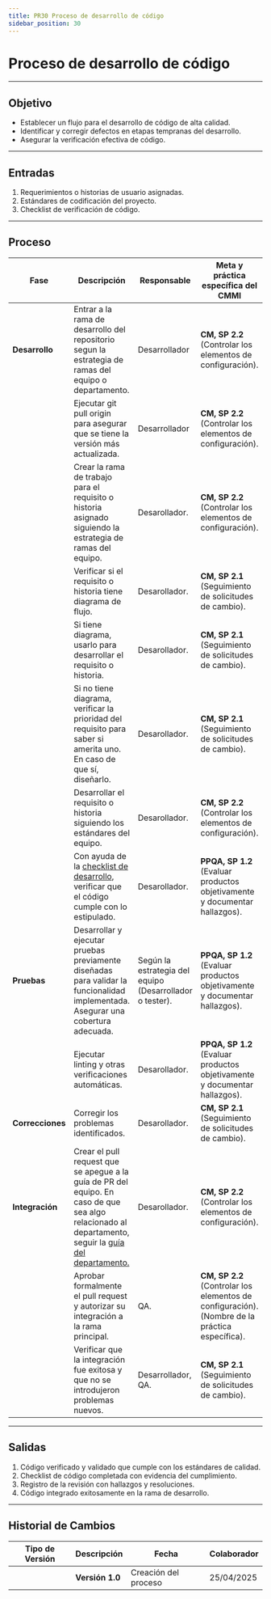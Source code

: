 ```yaml
---
title: PR30 Proceso de desarrollo de código
sidebar_position: 30
---
```


# Proceso de desarrollo de código

---

## Objetivo

- Establecer un flujo para el desarrollo de código de alta calidad.
- Identificar y corregir defectos en etapas tempranas del desarrollo.
- Asegurar la verificación efectiva de código.

---

## Entradas

1. Requerimientos o historias de usuario asignadas.
2. Estándares de codificación del proyecto.
3. Checklist de verificación de código.

---

## Proceso

| Fase     |Descripción                                                    | Responsable             | Meta y práctica específica del CMMI                                        |
| -------- | -------------------------------------------------------------- | ----------------------- | -------------------------------------------------------------------------- |
| **Desarrollo** | Entrar a la rama de desarrollo del repositorio segun la estrategia de ramas del equipo o departamento. | Desarrollador | **CM, SP 2.2** (Controlar los elementos de configuración). |
| | Ejecutar git pull origin para asegurar que se tiene la versión más actualizada. | Desarrollador | **CM, SP 2.2** (Controlar los elementos de configuración). |
| | Crear la rama de trabajo para el requisito o historia asignado siguiendo la estrategia de ramas del equipo. | Desarollador. | **CM, SP 2.2** (Controlar los elementos de configuración). |
|  | Verificar si el requisito o historia tiene diagrama de flujo. | Desarollador. | **CM, SP 2.1** (Seguimiento de solicitudes de cambio). |
|  | Si tiene diagrama, usarlo para desarrollar el requisito o historia. | Desarollador. | **CM, SP 2.1** (Seguimiento de solicitudes de cambio). |
|  | Si no tiene diagrama, verificar la prioridad del requisito para saber si amerita uno. En caso de que sí, diseñarlo. | Desarollador. | **CM, SP 2.1** (Seguimiento de solicitudes de cambio). |
|  | Desarrollar el requisito o historia siguiendo los estándares del equipo. | Desarollador. | **CM, SP 2.2** (Controlar los elementos de configuración). |
|  | Con ayuda de la [checklist de desarrollo](https://docs.google.com/document/d/1ItP965B7cFppIUX3RPXg_ZuUiYZzSuGs1b5bMw2-ZpQ/edit?tab=t.0#heading=h.fhau7kjl46pa), verificar que el código cumple con lo estipulado. | Desarollador. | **PPQA, SP 1.2** (Evaluar productos objetivamente y documentar hallazgos). |
| **Pruebas** | Desarrollar y ejecutar pruebas previamente diseñadas para validar la funcionalidad implementada. Asegurar una cobertura adecuada. | Según la estrategia del equipo (Desarrollador o tester). | **PPQA, SP 1.2** (Evaluar productos objetivamente y documentar hallazgos). |
|  | Ejecutar linting y otras verificaciones automáticas.  | Desarollador. | **PPQA, SP 1.2** (Evaluar productos objetivamente y documentar hallazgos). |
| **Correcciones** | Corregir los problemas identificados. | Desarollador. | **CM, SP 2.1** (Seguimiento de solicitudes de cambio). |
| **Integración** | Crear el pull request que se apegue a la guía de PR del equipo. En caso de que sea algo relacionado al departamento, seguir la [guía del departamento.](https://codeandco-wiki.netlify.app/docs/guias/github/git-pull) | Desarollador. |**CM, SP 2.2** (Controlar los elementos de configuración). |
|  | Aprobar formalmente el pull request y autorizar su integración a la rama principal. | QA. | **CM, SP 2.2** (Controlar los elementos de configuración). (Nombre de la práctica específica). |
|  | Verificar que la integración fue exitosa y que no se introdujeron problemas nuevos. | Desarrollador, QA. | **CM, SP 2.1** (Seguimiento de solicitudes de cambio). |




---

## Salidas

1. Código verificado y validado que cumple con los estándares de calidad.
2. Checklist de código completada con evidencia del cumplimiento.
3. Registro de la revisión con hallazgos y resoluciones.
4. Código integrado exitosamente en la rama de desarrollo.

---

## Historial de Cambios

| **Tipo de Versión**     | **Descripción**                                                                                | **Fecha**                           | **Colaborador**                                |
| ----------------------- | ---------------------------------------------------------------------------------------------- | ----------------------------------- | ---------------------------------------------- |
    | **Versión 1.0** | Creación del proceso | 25/04/2025 | Daniel Queijeiro, Daniel Contreras |
